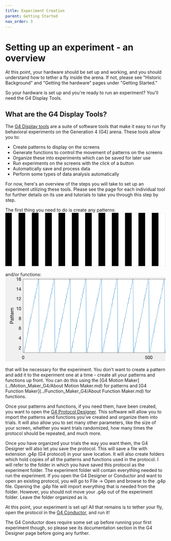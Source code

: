 ```yaml
---
title: Experiment Creation
parent: Getting Started
nav_order: 3
---
```


# Setting up an experiment - an overview

At this point, your hardware should be set up and working, and you should understand how to tether a fly inside the arena. If not, please see "Historic Background" and "Getting the hardware" pages under "Getting Started." 

So your hardware is set up and you're ready to run an experiment? You'll need the G4 Display Tools.

## What are the G4 Display Tools? 

The [G4 Display tools](../README.md) are a suite of software tools that make it easy to run fly behavioral experiments on the Generation 4 (G4) arena. These tools allow you to: 

- Create patterns to display on the screens
- Generate functions to control the movement of patterns on the screens
- Organize these into experiments which can be saved for later use
- Run experiments on the screens with the click of a button
- Automatically save and process data
- Perform some types of data analysis automatically

For now, here's an overview of the steps you will take to set up an experiment utilizing these tools. Please see the page for each individual tool for further details on its use and tutorials to take you through this step by step. 

The first thing you need to do is create any patterns:
![pattern](assets/Pattern.png)

and/or functions:
![function](assets/function.png)

that will be necessary for the experiment. You don't want to create a pattern and add it to the experiment one at a time - create all your patterns and functions up front. You can do this using the [G4 Motion Maker](../Motion_Maker_G4/About Motion Maker.md) for patterns and [G4 Function Maker](../Function_Maker_G4/About Function Maker.md) for functions. 

Once your patterns and functions, if you need them, have been created, you want to open the [G4 Protocol Designer](../G4_Protocol_Designer/User-Instructions.md). This software will allow you to import the patterns and functions you've created and organize them into trials. It will also allow you to set many other parameters, like the size of your screen, whether you want trials randomized, how many times the protocol should be repeated, and much  more. 

Once you have organized your trials the way you want them, the G4 Designer will also let you save the protocol. This will save a file with extension .g4p (G4 protocol) in your save location. It will also create folders which hold copies of all the patterns and functions used in the protocol. I will refer to the folder in which you have saved this protocol as the experiment folder. The experiment folder will contain everything needed to run the experiment. If you open the G4 Designer or Conductor and want to open an existing protocol, you will go to File -> Open and browse to the .g4p file. Opening the .g4p file will import everything that is needed from the folder. However, you should not move your .g4p out of the experiment folder. Leave the folder organized as is.

At this point, your experiment is set up! All that remains is to tether your fly, open the protocol in the [G4 Conductor](../G4_Protocol_Desginer/User-Instructions.md), and run it!

The G4 Conductor does require some set up before running your first experiment though, so please see its documentation section in the G4 Designer page before going any further. 

